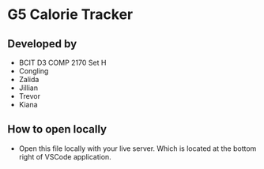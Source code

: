 # G5 Calorie Tracker

## Developed by

- BCIT D3 COMP 2170 Set H
- Congling
- Zalida
- Jillian
- Trevor
- Kiana

## How to open locally

- Open this file locally with your live server. Which is located at the bottom right of VSCode application.
